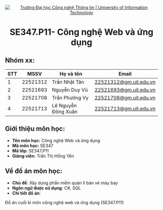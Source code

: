 <p align="center">
  <a href="https://www.uit.edu.vn/" title="Trường Đại học Công nghệ Thông tin" style="border: none;">
    <img src="https://i.imgur.com/WmMnSRt.png" alt="Trường Đại học Công nghệ Thông tin | University of Information Technology">
  </a>
</p>

<h1 align="center"><b>SE347.P11- Công nghệ Web và ứng dụng</b></h>

## Nhóm xx:
|**STT**|**MSSV**|     **Họ và tên**   |       **Email**      |
|-------|--------|---------------------|----------------------|
|   1   |22521312|    Trần Nhật Tân    |22521312@gm.uit.edu.vn|
|   2   |22521693|    Nguyễn Duy Vũ    |22521693@gm.uit.edu.vn|
|   3   |22521708|    Trần Phương Vy   |22521708@gm.uit.edu.vn|
|   4   |22521713| Lê Nguyễn Đông Xuân |22521713@gm.uit.edu.vn|

## Giới thiệu môn học:
* **Tên môn học:** Công nghệ Web và ứng dụng
* **Mã môn học:** SE347
* **Mã lớp:** SE347.P11
* **Giảng viên**: Trần Thị Hồng Yến


## Về đồ án môn học:
* **Chủ đề**: Xây dựng phần mềm quản lí bán vé máy bay
* **Ngôn ngữ được sử dụng**: C#, SQL
* **Chi tiết đồ án**:


Đồ án cuối kì môn công nghệ web và ứng dụng (SE347.P11) 
